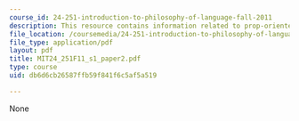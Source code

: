 ```yaml
---
course_id: 24-251-introduction-to-philosophy-of-language-fall-2011
description: This resource contains information related to prop-oriented make-believe.
file_location: /coursemedia/24-251-introduction-to-philosophy-of-language-fall-2011/db6d6cb26587ffb59f841f6c5af5a519_MIT24_251F11_s1_paper2.pdf
file_type: application/pdf
layout: pdf
title: MIT24_251F11_s1_paper2.pdf
type: course
uid: db6d6cb26587ffb59f841f6c5af5a519

---
```

None